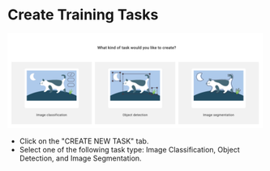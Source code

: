 # Create Training Tasks

![](../../.gitbook/assets/create-training-task.png)

* Click on the "CREATE NEW TASK" tab. 
* Select one of the following task type: Image Classification, Object Detection, and Image Segmentation. 











